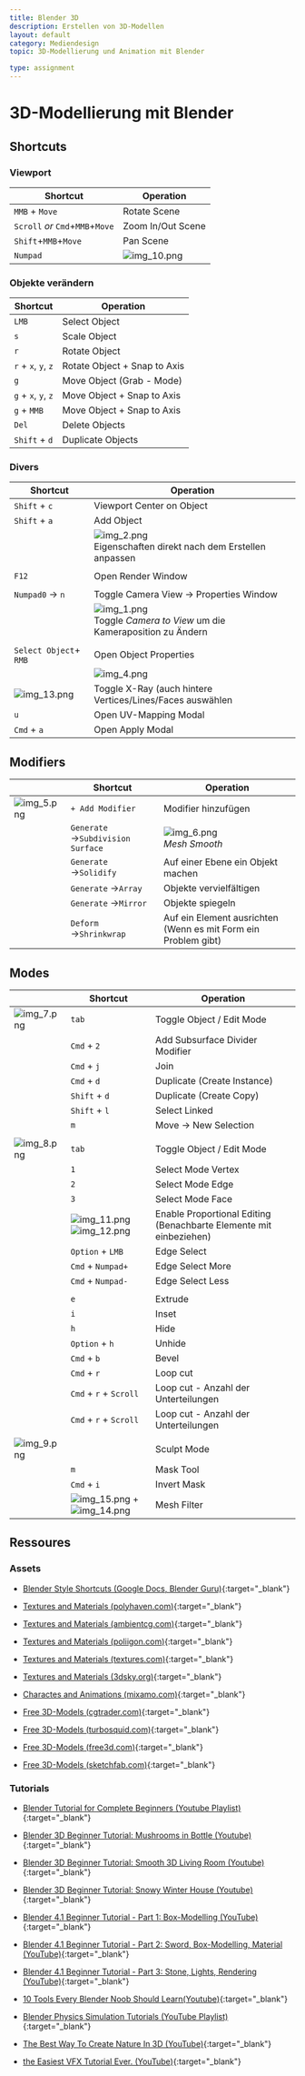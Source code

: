 ```yaml
---
title: Blender 3D
description: Erstellen von 3D-Modellen
layout: default
category: Mediendesign
topic: 3D-Modellierung und Animation mit Blender

type: assignment
---
```


# 3D-Modellierung mit Blender
## Shortcuts

### Viewport

| Shortcut                          | Operation                     |
|-----------------------------------|-------------------------------|
| `MMB` + `Move`                    | Rotate Scene                  |
| `Scroll` _or_  `Cmd`+`MMB`+`Move` | Zoom In/Out Scene             |
| `Shift`+`MMB`+`Move`              | Pan Scene                     |
| `Numpad`                          | ![img_10.png](img/img_10.png) |



### Objekte verändern

| Shortcut            | Operation                    |
|---------------------|------------------------------|
| `LMB`               | Select Object                |
| `s`                 | Scale Object                 |
| `r`                 | Rotate Object                |
| `r` + `x`, `y`, `z` | Rotate Object + Snap to Axis |5
| `g`                 | Move Object (Grab - Mode)    |
| `g` + `x`, `y`, `z` | Move Object + Snap to Axis   |
| `g` + `MMB`         | Move Object + Snap to Axis   |
| `Del`               | Delete Objects               |
| `Shift` + `d`       | Duplicate Objects            |


### Divers

| Shortcut                      | Operation                                                                              |
|-------------------------------|----------------------------------------------------------------------------------------|
| `Shift` + `c`                 | Viewport Center on Object                                                              |
| `Shift` + `a`                 | Add Object                                                                             |
|                               | ![img_2.png](img/img_2.png) <br>Eigenschaften direkt nach dem Erstellen anpassen       |
|                               |                                                                                        |
| `F12`                         | Open Render Window                                                                     |
|                               |                                                                                        |
| `Numpad0` &rarr; `n`          | Toggle Camera View &rarr; Properties Window                                            |
|                               | ![img_1.png](img/img_1.png)<br>Toggle *Camera to View* um die Kameraposition zu Ändern |
|                               |                                                                                        |
| `Select Object`+ `RMB`        | Open Object Properties                                                                 |
|                               | ![img_4.png](img/img_4.png)                                                            |
| ![img_13.png](img/img_13.png) | Toggle X-Ray (auch hintere Vertices/Lines/Faces auswählen                              |
| `u`                           | Open UV-Mapping Modal                                                                  |
| `Cmd` + `a`                   | Open Apply Modal                                                                       |

## Modifiers

|                             | Shortcut                               | Operation                                                      |
|-----------------------------|----------------------------------------|----------------------------------------------------------------|
| ![img_5.png](img/img_5.png)     | `+ Add Modifier`                       | Modifier hinzufügen                                            |
|  | `Generate` &rarr;`Subdivision Surface` | ![img_6.png](img/img_6.png)<br>_Mesh Smooth_                       |
|  | `Generate` &rarr;`Solidify`            | Auf einer Ebene ein Objekt machen                              |
|  | `Generate` &rarr;`Array`               | Objekte vervielfältigen                                        |
|  | `Generate` &rarr;`Mirror`              | Objekte spiegeln                                               |
|  | `Deform` &rarr;`Shrinkwrap`            | Auf ein Element ausrichten (Wenn es mit Form ein Problem gibt) |


## Modes

|                         | Shortcut                                                      | Operation                                                          |
|-------------------------|---------------------------------------------------------------|--------------------------------------------------------------------|
| ![img_7.png](img/img_7.png) | `tab`                                                         | Toggle Object / Edit Mode                                          |
|                         | `Cmd` + `2`                                                   | Add Subsurface Divider Modifier                                    |
|                         | `Cmd` + `j`                                                   | Join                                                               |
|                         | `Cmd` + `d`                                                   | Duplicate (Create Instance)                                        |
|                         | `Shift` + `d`                                                 | Duplicate (Create Copy)                                            |
|                         | `Shift` + `l`                                                 | Select Linked                                                      |
|                         | `m`                                                   | Move &rarr; New Selection                                          |
|                         |                                                               |                                                                    |
| ![img_8.png](img/img_8.png) | `tab`                                                         | Toggle Object / Edit Mode                                          |
|                         | `1`                                                           | Select Mode Vertex                                                 |
|                         | `2`                                                           | Select Mode Edge                                                   |
|                         | `3`                                                           | Select Mode Face                                                   |
|                         | ![img_11.png](img/img_11.png) ![img_12.png](img/img_12.png)   | Enable Proportional Editing (Benachbarte Elemente mit einbeziehen) |
|                         | `Option` + `LMB`                                              | Edge Select                                                        |
|                         | `Cmd` + `Numpad+`                                             | Edge Select More                                                   |
|                         | `Cmd` + `Numpad-`                                             | Edge Select Less                                                   |
|                         |                                                               |                                                                    |
|                         | `e`                                                           | Extrude                                                            |
|                         | `i`                                                           | Inset                                                              |
|                         | `h`                                                           | Hide                                                               |
|                         | `Option` + `h`                                                | Unhide                                                             |
|                         | `Cmd` + `b`                                                   | Bevel                                                              |
|                         | `Cmd` + `r`                                                   | Loop cut                                                           |
|                         | `Cmd` + `r` + `Scroll`                                        | Loop cut - Anzahl der Unterteilungen                               |
|                         | `Cmd` + `r` + `Scroll`                                        | Loop cut - Anzahl der Unterteilungen                               |
|                         |                                                               |                                                                    |
| ![img_9.png](img/img_9.png) |                                                               | Sculpt Mode                                                        |
|                         | `m`                                                           | Mask Tool                                                          |
|                         | `Cmd` + `i`                                                   | Invert Mask                                                        |
|                         | ![img_15.png](img/img_15.png) + ![img_14.png](img/img_14.png) | Mesh Filter                                                        |

## Ressoures

### Assets
- [Blender Style Shortcuts  (Google Docs, Blender Guru)](https://docs.google.com/document/d/1zPBgZAdftWa6WVa7UIFUqW_7EcqOYE0X743RqFuJL3o/edit?pli=1){:target="_blank"}
- [Textures and Materials (polyhaven.com)](https://polyhaven.com){:target="_blank"}
- [Textures and Materials (ambientcg.com)](https://ambientcg.com){:target="_blank"}
- [Textures and Materials (poliigon.com)](https://www.poliigon.com){:target="_blank"}
- [Textures and Materials (textures.com)](https://www.textures.com){:target="_blank"}
- [Textures and Materials (3dsky.org)](https://3dsky.org){:target="_blank"}


- [Charactes and Animations (mixamo.com)](https://www.mixamo.com/#/){:target="_blank"}
- [Free 3D-Models (cgtrader.com)](https://www.cgtrader.com/free-3d-models/blender){:target="_blank"}
- [Free 3D-Models (turbosquid.com)](https://www.turbosquid.com/Search/3D-Models/free/blend    ){:target="_blank"}
- [Free 3D-Models (free3d.com)](https://free3d.com/3d-models/blender){:target="_blank"}
- [Free 3D-Models (sketchfab.com)](https://sketchfab.com/){:target="_blank"}

### Tutorials
- [Blender Tutorial for Complete Beginners (Youtube Playlist)](https://www.youtube.com/playlist?list=PLjEaoINr3zgEPv5y--4MKpciLaoQYZB1Z){:target="_blank"}


- [Blender 3D Beginner Tutorial: Mushrooms in Bottle (Youtube)](https://www.youtube.com/watch?v=kbiMXiUz9cc){:target="_blank"}
- [Blender 3D Beginner Tutorial: Smooth 3D Living Room (Youtube)](https://www.youtube.com/watch?v=dEGJeVnWZAA){:target="_blank"}
- [Blender 3D Beginner Tutorial: Snowy Winter House (Youtube)](https://www.youtube.com/watch?v=jYXZYKRDj4g){:target="_blank"}


- [Blender 4.1 Beginner Tutorial - Part 1: Box-Modelling  (YouTube)](https://www.youtube.com/watch?v=98qKfdJRzr0){:target="_blank"}
- [Blender 4.1 Beginner Tutorial - Part 2: Sword, Box-Modelling, Material (YouTube)](https://www.youtube.com/watch?v=xr1lgLAragg){:target="_blank"}
- [Blender 4.1 Beginner Tutorial - Part 3: Stone, Lights, Rendering (YouTube)](https://www.youtube.com/watch?v=M3UKL-wLYgk){:target="_blank"}


- [10 Tools Every Blender Noob Should Learn(Youtube)](https://www.youtube.com/watch?v=KfSQh2dFCik){:target="_blank"}
- [Blender Physics Simulation Tutorials (YouTube Playlist)](https://www.youtube.com/playlist?list=PLsGl9GczcgBustxQs2JcnSb0Qxnnb7rWC){:target="_blank"}
- [The Best Way To Create Nature In 3D (YouTube)](https://www.youtube.com/watch?v=7Um3FaXJixg){:target="_blank"}

- [the Easiest VFX Tutorial Ever. (YouTube)](https://www.youtube.com/watch?v=cNbVl6LCEFI){:target="_blank"}